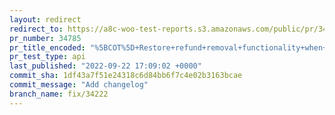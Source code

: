 ```yaml
---
layout: redirect
redirect_to: https://a8c-woo-test-reports.s3.amazonaws.com/public/pr/34785/api/index.html
pr_number: 34785
pr_title_encoded: "%5BCOT%5D+Restore+refund+removal+functionality+when+COT+is+active"
pr_test_type: api
last_published: "2022-09-22 17:09:02 +0000"
commit_sha: 1df43a7f51e24318c6d84bb6f7c4e02b3163bcae
commit_message: "Add changelog"
branch_name: fix/34222
---
```

